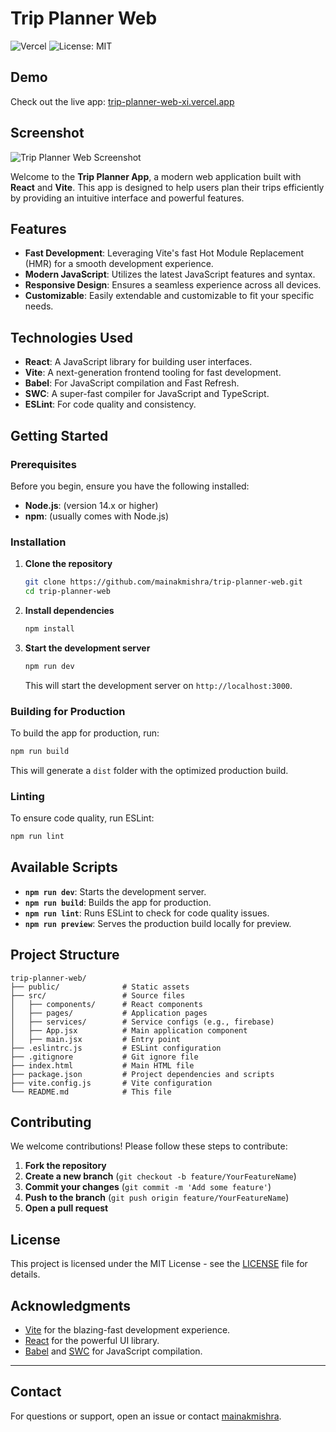 
# Trip Planner Web

![Vercel](https://img.shields.io/badge/Deployed-Vercel-brightgreen)
![License: MIT](https://img.shields.io/badge/License-MIT-yellow.svg)


## Demo

Check out the live app: [trip-planner-web-xi.vercel.app](https://trip-planner-web-xi.vercel.app/)

## Screenshot

![Trip Planner Web Screenshot](public/screenshot.png)

Welcome to the **Trip Planner App**, a modern web application built with **React** and **Vite**. This app is designed to help users plan their trips efficiently by providing an intuitive interface and powerful features.

## Features

- **Fast Development**: Leveraging Vite's fast Hot Module Replacement (HMR) for a smooth development experience.
- **Modern JavaScript**: Utilizes the latest JavaScript features and syntax.
- **Responsive Design**: Ensures a seamless experience across all devices.
- **Customizable**: Easily extendable and customizable to fit your specific needs.

## Technologies Used

- **React**: A JavaScript library for building user interfaces.
- **Vite**: A next-generation frontend tooling for fast development.
- **Babel**: For JavaScript compilation and Fast Refresh.
- **SWC**: A super-fast compiler for JavaScript and TypeScript.
- **ESLint**: For code quality and consistency.

## Getting Started

### Prerequisites

Before you begin, ensure you have the following installed:

- **Node.js**: (version 14.x or higher)
- **npm**: (usually comes with Node.js)

### Installation

1. **Clone the repository**

   ```bash
   git clone https://github.com/mainakmishra/trip-planner-web.git
   cd trip-planner-web
   ```

2. **Install dependencies**

   ```bash
   npm install
   ```

3. **Start the development server**

   ```bash
   npm run dev
   ```

   This will start the development server on `http://localhost:3000`.

### Building for Production

To build the app for production, run:

```bash
npm run build
```

This will generate a `dist` folder with the optimized production build.

### Linting

To ensure code quality, run ESLint:

```bash
npm run lint
```

## Available Scripts

- **`npm run dev`**: Starts the development server.
- **`npm run build`**: Builds the app for production.
- **`npm run lint`**: Runs ESLint to check for code quality issues.
- **`npm run preview`**: Serves the production build locally for preview.

## Project Structure

```
trip-planner-web/
├── public/              # Static assets
├── src/                 # Source files
│   ├── components/      # React components
│   ├── pages/           # Application pages
│   ├── services/        # Service configs (e.g., firebase)
│   ├── App.jsx          # Main application component
│   ├── main.jsx         # Entry point
├── .eslintrc.js         # ESLint configuration
├── .gitignore           # Git ignore file
├── index.html           # Main HTML file
├── package.json         # Project dependencies and scripts
├── vite.config.js       # Vite configuration
└── README.md            # This file
```

## Contributing

We welcome contributions! Please follow these steps to contribute:

1. **Fork the repository**
2. **Create a new branch** (`git checkout -b feature/YourFeatureName`)
3. **Commit your changes** (`git commit -m 'Add some feature'`)
4. **Push to the branch** (`git push origin feature/YourFeatureName`)
5. **Open a pull request**

## License

This project is licensed under the MIT License - see the [LICENSE](LICENSE) file for details.

## Acknowledgments

- [Vite](https://vitejs.dev/) for the blazing-fast development experience.
- [React](https://react.dev/) for the powerful UI library.
- [Babel](https://babeljs.io/) and [SWC](https://swc.rs/) for JavaScript compilation.

---

## Contact

For questions or support, open an issue or contact [mainakmishra](https://github.com/mainakmishra).
